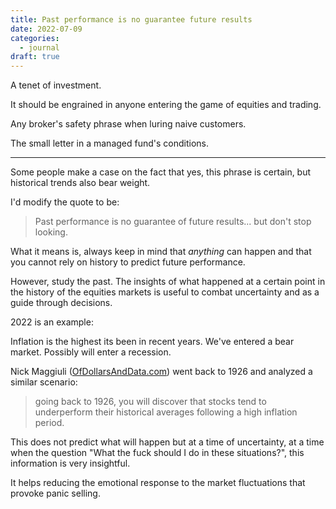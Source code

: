 ```yaml
---
title: Past performance is no guarantee future results
date: 2022-07-09
categories:
  - journal
draft: true
---
```


A tenet of investment.

It should be engrained in anyone entering the game of equities and trading.

Any broker's safety phrase when luring naive customers.

The small letter in a managed fund's conditions.

---

Some people make a case on the fact that yes, this phrase is certain, but historical trends also bear weight.

I'd modify the quote to be:

> Past performance is no guarantee of future results... but don't stop looking.

What it means is, always keep in mind that _anything_ can happen and that you cannot rely on history to predict future performance.

However, study the past. The insights of what happened at a certain point in the history of the equities markets is useful to combat uncertainty and as a guide through decisions.

2022 is an example:

Inflation is the highest its been in recent years. We've entered a bear market. Possibly will enter a recession.

Nick Maggiuli ([OfDollarsAndData.com](https://ofdollarsanddata.com/)) went back to 1926 and analyzed a similar scenario:

> going back to 1926, you will discover that stocks tend to underperform their historical averages following a high inflation period.

This does not predict what will happen but at a time of uncertainty, at a time when the question "What the fuck should I do in these situations?", this information is very insightful.

It helps reducing the emotional response to the market fluctuations that provoke panic selling.
